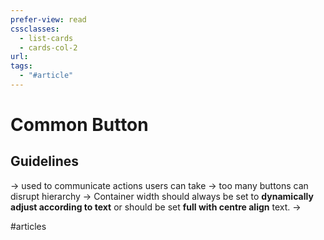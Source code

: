 ```yaml
---
prefer-view: read
cssclasses:
  - list-cards
  - cards-col-2
url: 
tags:
  - "#article"
---
```

# Common Button
## Guidelines
-> used to communicate actions users can take
-> too many buttons can disrupt hierarchy
-> Container width should always be set to **dynamically adjust according to text** or should be set **full with centre align** text.
-> 

#articles 
